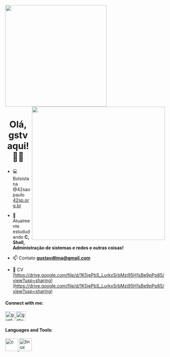 
<p>
<img width="320px" src="https://github-readme-stats.vercel.app/api/top-langs/?username=gustavdlima&hide=html&layout=compact&&hide_title=1&text_color=A9A9A9&bg_color=000000"/>

<img width="420px" align="right" src="https://github-readme-stats.vercel.app/api?username=gustavdlima&title_color=A9A9A9&text_color=A9A9A9&bg_color=000000&locale=pt-br&show_icons=1&include_all_commits=1&icon_color=1E90FF">
</p>

<h1 align="center">
	Olá, gstv aqui! 🧙🏽
</h1>

- 💻 Bolsista na @42saopaulo [42sp.org.br](42sp.org.br)

- 🌱 Atualmente estududando **C, Shell, Administração de sistemas e redes e outras coisas!**

- 📫 Contato **gustavdlima@gmail.com**

- 📜 CV [https://drive.google.com/file/d/1K5jePbS_LurkxSrbMzj95H1sBe9pPp85/view?usp=sharing](https://drive.google.com/file/d/1K5jePbS_LurkxSrbMzj95H1sBe9pPp85/view?usp=sharing)

<h4 align="left">
	Connect with me:
</h4>

<p align="left">
	<a href="https://linkedin.com/in/gustavmartins" target="blank"><img align="center" src="https://image.flaticon.com/icons/png/512/49/49656.png" alt="gustavmartins" height="30" width="30" />
	</a>
	<a href="https://instagram.com/gstvmrtns" target="blank"><img align="center" src="https://cdn-icons-png.flaticon.com/512/87/87390.png" alt="gstvmrtns" height="30" width="30" />
	</a>
</p>

<p>
<h4 align="left">
	Languages and Tools:
</h4>
</p>

<p align="left">
	<a href="https://www.cprogramming.com/" target="_blank"> <img src="https://www.seekpng.com/png/full/429-4296796_we-are-passionate-technologists-c-language-logo-png.png" alt="c" width="40" height="40"/>
	</a>
	<a href="https://www.linux.org/" target="_blank"> <img src="https://upload.wikimedia.org/wikipedia/commons/thumb/3/35/Tux.svg/1200px-Tux.svg.png" alt="linux" width="40" height="40"/>
	</a>
</p>
